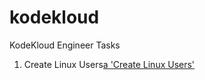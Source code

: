 # kodekloud
KodeKloud  Engineer Tasks

1. Create Linux Users[a 'Create Linux Users'](tasks/LinuxUsers.md)

